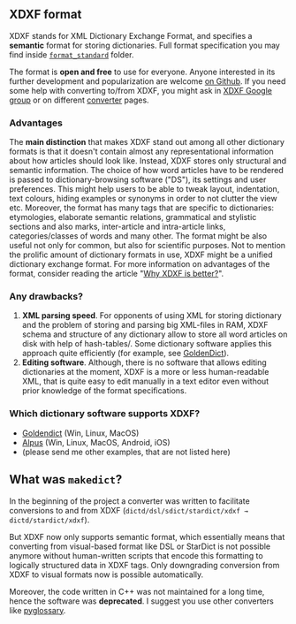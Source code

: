 ## XDXF format
XDXF stands for XML Dictionary Exchange Format, and specifies a **semantic** format for storing dictionaries. Full format specification you may find inside [`format_standard`](https://github.com/soshial/xdxf_makedict/blob/master/format_standard/xdxf_description.md) folder.

The format is **open and free** to use for everyone. Anyone interested in its further development and popularization are welcome [on Github](https://github.com/soshial/xdxf_makedict/). If you need some help with converting to/from XDXF, you might ask in [XDXF Google group](https://groups.google.com/forum/#!forum/xdxf-format) or on different [converter](https://github.com/ilius/pyglossary) pages.

### Advantages
The **main distinction** that makes XDXF stand out among all other dictionary formats is that it doesn't contain almost any representational information about how articles should look like.
Instead, XDXF stores only structural and semantic information.
The choice of how word articles have to be rendered is passed to dictionary-browsing software ("DS"), its settings and user preferences. This might help users to be able to tweak layout, indentation, text colours, hiding examples or synonyms in order to not clutter the view etc.
Moreover, the format has many tags that are specific to dictionaries: etymologies, elaborate semantic relations, grammatical and stylistic sections and also marks, inter-article and intra-article links, categories/classes of words and many other. The format might be also useful not only for common, but also for scientific purposes. Not to mention the prolific amount of dictionary formats in use, XDXF might be a unified dictionary exchange format. For more information on advantages of the format, consider reading the article "[Why XDXF is better?](https://github.com/soshial/xdxf_makedict/wiki/Why-is-XDXF-better-than-other-dictionary-formats%3F)".

### Any drawbacks?
1. **XML parsing speed**. For opponents of using XML for storing dictionary and the problem of storing and parsing big XML-files in RAM, XDXF schema and structure of any dictionary allow to store all word articles on disk with help of hash-tables/. Some dictionary software applies this approach quite efficiently (for example, see [GoldenDict](http://goldendict.org/)).
2. **Editing software**. Although, there is no software that allows editing dictionaries at the moment, XDXF is a more or less human-readable XML, that is quite easy to edit manually in a text editor even without prior knowledge of the format specifications.

### Which dictionary software supports XDXF?
* [Goldendict](https://github.com/goldendict/goldendict) (Win, Linux, MacOS)
* [Alpus](https://alpusapp.com/) (Win, Linux, MacOS, Android, iOS)
* (please send me other examples, that are not listed here)

## What was `makedict`?
In the beginning of the project a converter was written to facilitate conversions to and from XDXF (`dictd/dsl/sdict/stardict/xdxf → dictd/stardict/xdxf`).

But XDXF now only supports semantic format, which essentially means that converting from visual-based format like DSL or StarDict is not possible anymore without human-written scripts that encode this formatting to logically structured data in XDXF tags. Only downgrading conversion from XDXF to visual formats now is possible automatically.

Moreover, the code written in C++ was not maintained for a long time, hence the software was **deprecated**. I suggest you use other converters like [pyglossary](https://github.com/ilius/pyglossary).

